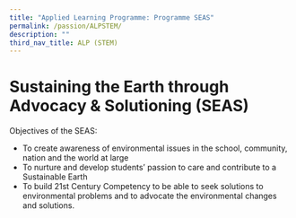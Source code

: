 ```yaml
---
title: "Applied Learning Programme: Programme SEAS"
permalink: /passion/ALPSTEM/
description: ""
third_nav_title: ALP (STEM)
---
```


# Sustaining the Earth through Advocacy & Solutioning (SEAS)

   
Objectives of the SEAS:
* To create awareness of environmental issues in the school, community, nation and the world at large
* To nurture and develop students’ passion to care and contribute to a Sustainable Earth
* To build 21st Century Competency to be able to seek solutions to environmental problems and to advocate the environmental changes and solutions.
